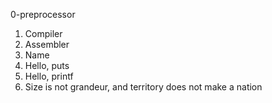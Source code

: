 0-preprocessor
1. Compiler
2. Assembler
3. Name
4. Hello, puts
5. Hello, printf
6. Size is not grandeur, and territory does not make a nation